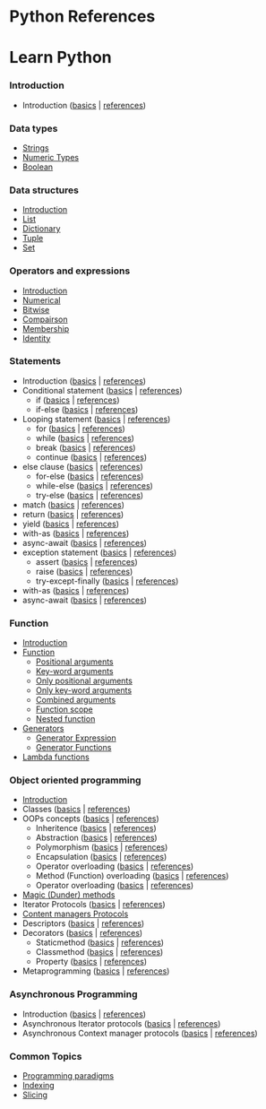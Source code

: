 # Python References

# Learn Python

### Introduction

- Introduction ([basics](basic/data-types/README.md) | [references](references/introduction.md))


### Data types 

- [Strings](references/data-types/101-strings/README.md)
- [Numeric Types](references/data-types/102-numerics/README.md)
- [Boolean](references/data-types/boolean/README.md)
<!-- - [Complex](https://) -->

### Data structures

- [Introduction](references/data-structures/README.md)
- [List](references/data-structures/101-list/README.md)
- [Dictionary](references/data-structures/103-dictionary/README.md)
- [Tuple](references/data-structures/102-tuple/README.md)
- [Set](references/data-structures/104-set/README.md)

### Operators and expressions

- [Introduction](references/operators-operations/README.md)
- [Numerical](references/operators-operations/numerical.md)
- [Bitwise](references/operators-operations/identity.md)
- [Compairson](references/operators-operations/comparison-operator.md)
- [Membership](references/operators-operations/membership-operator.md)
- [Identity](references/operators-operations/identity-operator.md)

### Statements

- Introduction ([basics](basic/operations/set.md) | [references](references/operators-operations/README.md))
- Conditional statement ([basics](basic/statements/conditional-statement.md) | [references](references/statements/conditional-statement.md))
    - if ([basics](basic/statements/conditional.md) | [references](references/statements/101-if.md))
    - if-else ([basics](basic/statements/101-if.md#ifelse-statement) | [references](references/statements/101-if.md))
- Looping statement ([basics](basic/statements/conditional.md) | [references](references/statements/conditional.md))
    - for ([basics](basic/statements/conditional.md) | [references](references/statements/102-for/README.md))
    - while ([basics](basic/statements/conditional.md) | [references](references/statements/conditional.md))
    - break ([basics](basic/statements/conditional.md) | [references](references/statements/conditional.md))
    - continue ([basics](basic/statements/conditional.md) | [references](references/statements/conditional.md))
- else clause ([basics](basic/statements/conditional.md) | [references](references/statements/conditional.md))
    - for-else ([basics](basic/statements/conditional.md) | [references](references/statements/conditional.md))
    - while-else ([basics](basic/statements/conditional.md) | [references](references/statements/conditional.md))
    - try-else ([basics](basic/statements/conditional.md) | [references](references/statements/conditional.md))
- match ([basics](basic/statements/conditional.md) | [references](references/statements/conditional.md))
- return ([basics](basic/statements/conditional.md) | [references](references/statements/conditional.md))
- yield ([basics](basic/statements/conditional.md) | [references](references/statements/conditional.md))
- with-as ([basics](basic/statements/conditional.md) | [references](references/statements/conditional.md))
- async-await ([basics](basic/statements/conditional.md) | [references](references/statements/conditional.md))
- exception statement ([basics](basic/statements/conditional.md) | [references](references/statements/conditional.md))
    - assert ([basics](basic/statements/conditional.md) | [references](references/statements/conditional.md))
    - raise ([basics](basic/statements/conditional.md) | [references](references/statements/conditional.md))
    - try-except-finally ([basics](basic/statements/conditional.md) | [references](references/statements/conditional.md))
- with-as ([basics](basic/statements/conditional.md) | [references](references/statements/conditional.md))
- async-await ([basics](basic/statements/conditional.md) | [references](references/statements/conditional.md))


### Function

- [Introduction](references/functions/README.md)
- [Function](references/functions/101-function/README.md)
    - [Positional arguments](references/statements/conditional.md)
    - [Key-word arguments](references/statements/conditional.md)
    - [Only positional arguments](references/statements/conditional.md)
    - [Only key-word arguments](references/statements/conditional.md)
    - [Combined arguments](references/statements/conditional.md)
    - [Function scope](references/functions/101-function/107-scopes/README.md)
    - [Nested function](references/functions/101-function/nested-function.md)
- [Generators](references/functions/102-generators/REAME.md)
    - [Generator Expression](references/functions/102-generators/102-generator-expressions.md)
    - [Generator Functions](references/functions/102-generators/101-generator-functions.md)
- [Lambda functions](references/functions/103-lambda/README.md)



### Object oriented programming

- [Introduction](references/statements/conditional.md)
- Classes ([basics](basic/statements/conditional.md) | [references](references/statements/conditional.md))
- OOPs concepts ([basics](basic/statements/conditional.md) | [references](references/statements/conditional.md))
    - Inheritence ([basics](basic/statements/conditional.md) | [references](references/statements/conditional.md))
    - Abstraction ([basics](basic/statements/conditional.md) | [references](references/statements/conditional.md))
    - Polymorphism ([basics](basic/statements/conditional.md) | [references](references/statements/conditional.md))
    - Encapsulation ([basics](basic/statements/conditional.md) | [references](references/statements/conditional.md))
    - Operator overloading ([basics](basic/statements/conditional.md) | [references](references/statements/conditional.md))
    - Method (Function) overloading ([basics](basic/statements/conditional.md) | [references](references/statements/conditional.md))
    - Operator overloading ([basics](basic/statements/conditional.md) | [references](references/statements/conditional.md))
- [Magic (Dunder) methods](references/statements/conditional.md)
- Iterator Protocols ([basics](basic/statements/conditional.md) | [references](references/statements/conditional.md))
- [Content managers Protocols]()
- Descriptors ([basics](basic/statements/conditional.md) | [references](references/statements/conditional.md))
- Decorators ([basics](basic/statements/conditional.md) | [references](references/statements/conditional.md))
    - Staticmethod ([basics](basic/statements/conditional.md) | [references](references/statements/conditional.md))
    - Classmethod ([basics](basic/statements/conditional.md) | [references](references/statements/conditional.md))
    - Property ([basics](basic/statements/conditional.md) | [references](references/statements/conditional.md))
- Metaprogramming ([basics](basic/statements/conditional.md) | [references](references/statements/conditional.md))



### Asynchronous Programming

- Introduction ([basics](basic/statements/conditional.md) | [references](references/statements/conditional.md))
- Asynchronous Iterator protocols ([basics](basic/statements/conditional.md) | [references](references/statements/conditional.md))
- Asynchronous Context manager protocols ([basics](basic/statements/conditional.md) | [references](references/statements/conditional.md))



### Common Topics

- [Programming paradigms](programming-paradigms.md)
- [Indexing](/docs/ArtOfPython/references/topics/indexing.md)
- [Slicing](/docs/ArtOfPython/references/topics/slicing.md)
